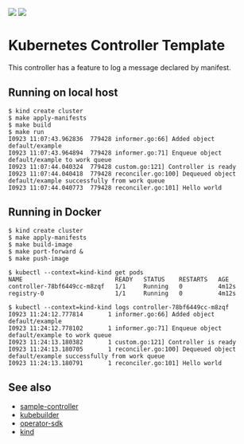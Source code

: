 ![](https://github.com/supercaracal/kubernetes-controller-template/workflows/Test/badge.svg?branch=master)
![](https://github.com/supercaracal/kubernetes-controller-template/workflows/Release/badge.svg)

Kubernetes Controller Template
===============================================================================

This controller has a feature to log a message declared by manifest.

## Running on local host
```
$ kind create cluster
$ make apply-manifests
$ make build
$ make run
I0923 11:07:43.962836  779428 informer.go:66] Added object default/example
I0923 11:07:43.964894  779428 informer.go:71] Enqueue object default/example to work queue
I0923 11:07:44.040324  779428 custom.go:121] Controller is ready
I0923 11:07:44.040418  779428 reconciler.go:100] Dequeued object default/example successfully from work queue
I0923 11:07:44.040773  779428 reconciler.go:101] Hello world
```

## Running in Docker
```
$ kind create cluster
$ make apply-manifests
$ make build-image
$ make port-forward &
$ make push-image

$ kubectl --context=kind-kind get pods
NAME                          READY   STATUS    RESTARTS   AGE
controller-78bf6449cc-m8zqf   1/1     Running   0          4m12s
registry-0                    1/1     Running   0          4m12s

$ kubectl --context=kind-kind logs controller-78bf6449cc-m8zqf
I0923 11:24:12.777814       1 informer.go:66] Added object default/example
I0923 11:24:12.778102       1 informer.go:71] Enqueue object default/example to work queue
I0923 11:24:13.180382       1 custom.go:121] Controller is ready
I0923 11:24:13.180705       1 reconciler.go:100] Dequeued object default/example successfully from work queue
I0923 11:24:13.180791       1 reconciler.go:101] Hello world
```

## See also
* [sample-controller](https://github.com/kubernetes/sample-controller)
* [kubebuilder](https://github.com/kubernetes-sigs/kubebuilder)
* [operator-sdk](https://github.com/operator-framework/operator-sdk)
* [kind](https://github.com/kubernetes-sigs/kind)
